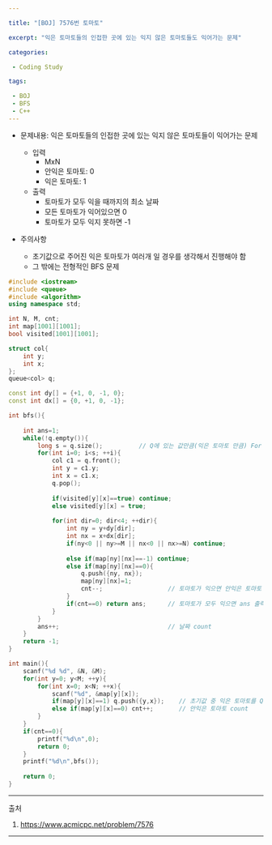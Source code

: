 ```yaml
---

title: "[BOJ] 7576번 토마토"

excerpt: "익은 토마토들의 인접한 곳에 있는 익지 않은 토마토들도 익어가는 문제"

categories:

 - Coding Study

tags:

 - BOJ
 - BFS
 - C++
---
```


  

- 문제내용: 익은 토마토들의 인접한 곳에 있는 익지 않은 토마토들이 익어가는 문제
  - 입력
    - MxN
    - 안익은 토마토: 0
    - 익은 토마토: 1
  - 출력
    - 토마토가 모두 익을 때까지의 최소 날짜
    - 모든 토마토가 익어있으면 0
    - 토마토가 모두 익지 못하면 -1

- 주의사항
  - 초기값으로 주어진 익은 토마토가 여러개 일 경우를 생각해서 진행해야 함
  - 그 밖에는 전형적인 BFS 문제 

```c++
#include <iostream>
#include <queue>
#include <algorithm>
using namespace std;

int N, M, cnt;
int map[1001][1001];
bool visited[1001][1001];

struct col{
    int y;
    int x;
};
queue<col> q;

const int dy[] = {+1, 0, -1, 0};
const int dx[] = {0, +1, 0, -1};

int bfs(){
    
    int ans=1;
    while(!q.empty()){
        long s = q.size();			// Q에 있는 값만큼(익은 토마토 만큼) For 문으로 돌려준다.
        for(int i=0; i<s; ++i){
            col c1 = q.front();
            int y = c1.y;
            int x = c1.x;
            q.pop();
            
            if(visited[y][x]==true) continue;
            else visited[y][x] = true;
            
            for(int dir=0; dir<4; ++dir){
                int ny = y+dy[dir];
                int nx = x+dx[dir];
                if(ny<0 || ny>=M || nx<0 || nx>=N) continue;
                
                else if(map[ny][nx]==-1) continue;
                else if(map[ny][nx]==0){
                    q.push({ny, nx});
                    map[ny][nx]=1;			
                    cnt--;					// 토마토가 익으면 안익은 토마토 -1
                }
                if(cnt==0) return ans;		// 토마토가 모두 익으면 ans 출력
            }
        }
        ans++;								// 날짜 count
    }
    return -1;
}

int main(){
    scanf("%d %d", &N, &M);
    for(int y=0; y<M; ++y){
        for(int x=0; x<N; ++x){
            scanf("%d", &map[y][x]);
            if(map[y][x]==1) q.push({y,x});    // 초기값 중 익은 토마토를 Q에 넣고
            else if(map[y][x]==0) cnt++;       // 안익은 토마토 count
        }
    }
    if(cnt==0){
        printf("%d\n",0);
        return 0;
    }
    printf("%d\n",bfs());
    
    return 0;
}
```



----

출처 

1. https://www.acmicpc.net/problem/7576

-----
